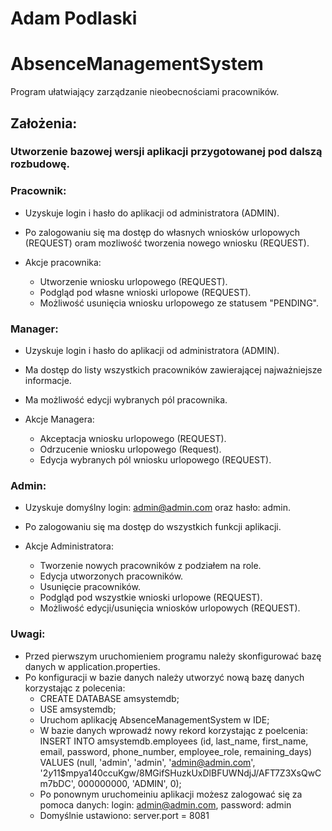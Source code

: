 # Adam Podlaski

# AbsenceManagementSystem
Program ułatwiający zarządzanie nieobecnościami pracowników.

## Założenia:

### Utworzenie bazowej wersji aplikacji przygotowanej pod dalszą rozbudowę.

### Pracownik:
- Uzyskuje login i hasło do aplikacji od administratora (ADMIN).
- Po zalogowaniu się ma dostęp do własnych wniosków urlopowych (REQUEST) oram mozliwość tworzenia nowego wniosku (REQUEST).

- Akcje pracownika:
  - Utworzenie wniosku urlopowego (REQUEST).
  - Podgląd pod własne wnioski urlopowe (REQUEST).
  - Możliwość usunięcia wniosku urlopowego ze statusem "PENDING".

### Manager:
- Uzyskuje login i hasło do aplikacji od administratora (ADMIN).
- Ma dostęp do listy wszystkich pracowników zawierającej najważniejsze informacje.
- Ma możliwość edycji wybranych pól pracownika.
  
- Akcje Managera:
  - Akceptacja wniosku urlopowego (REQUEST).
  - Odrzucenie wniosku urlopowego (Request).
  - Edycja wybranych pól wniosku urlopowego (REQUEST).
 
### Admin:
- Uzyskuje domyślny login: admin@admin.com oraz hasło: admin.
- Po zalogowaniu się ma dostęp do wszystkich funkcji aplikacji.

- Akcje Administratora:
  - Tworzenie nowych pracowników z podziałem na role.
  - Edycja utworzonych pracowników.
  - Usunięcie pracowników.
  - Podgląd pod wszystkie wnioski urlopowe (REQUEST).
  - Możliwość edycji/usunięcia wniosków urlopowych (REQUEST).


### Uwagi:
- Przed pierwszym uruchomieniem programu należy skonfigurować bazę danych w application.properties.
- Po konfiguracji w bazie danych należy utworzyć nową bazę danych korzystając z polecenia:
  - CREATE DATABASE amsystemdb;
  - USE amsystemdb;
  - Uruchom aplikację AbsenceManagementSystem w IDE;
  - W bazie danych wprowadź nowy rekord korzystając z poelcenia:
INSERT INTO amsystemdb.employees
    (id, last_name, first_name, email, password, phone_number, employee_role, remaining_days)
VALUES
    (null, 'admin', 'admin', 'admin@admin.com', '$2y$11$mpya140ccuKgw/8MGifSHuzkUxDlBFUWNdjJ/AFT7Z3XsQwCm7bDC',
        000000000, 'ADMIN', 0);
  - Po ponownym uruchomeiniu aplikacji możesz zalogować się za pomoca danych: login: admin@admin.com, password: admin
  - Domyślnie ustawiono: server.port = 8081

